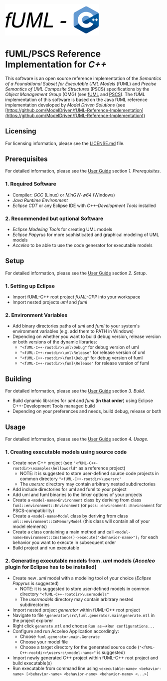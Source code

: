 <img src="logo.png" width="300"/>

# fUML/PSCS Reference Implementation for *C++*
This software is an open source reference implementation of the *Semantics of a Foundational Subset for Executable UML Models* (fUML) and *Precise Semantics of UML Composite Structures* (PSCS) specifications by the *Object Management Group* (OMG) (see [fUML](https://www.omg.org/spec/FUML/1.5/About-FUML) and [PSCS](https://www.omg.org/spec/PSCS/1.2/About-PSCS)). The fUML implementation of this software is based on the Java fUML reference implementation developed by
*Model Driven Solutions* (see [https://github.com/ModelDriven/fUML-Reference-Implementation](https://github.com/ModelDriven/fUML-Reference-Implementation))

## Licensing
For licensing information, please see the [LICENSE.md](https://github.com/HammerMaximilian/fUML-CPP/blob/master/LICENSE) file.

## Prerequisites
For detailed information, please see the [User Guide](fUML-C++_User_Guide.pdf) section *1. Prerequisites*.
### 1. Required Software
* Compiler: *GCC* (Linux) or *MinGW-w64* (Windows)
* *Java Runtime Environment*
* *Eclipse CDT* or any Eclipse IDE with *C++-Development Tools* installed
### 2. Recommended but optional Software
* *Eclipse Modeling Tools* for creating UML models
* *Eclipse Papyrus* for more sophisticated and graphical modeling of UML models
* *Acceleo* to be able to use the code generator for executable models

## Setup
For detailed information, please see the [User Guide](fUML-C++_User_Guide.pdf) section *2. Setup*.
### 1. Setting up Eclipse
* Import fUML-C++ root project *fUML-CPP* into your workspace
* Import nested projects *uml* and *fuml*
### 2. Environment Variables
* Add binary directories paths of *uml* and *fuml* to your system's environment variables (e.g. add them to PATH in Windows)
* Depending on whether you want to build debug version, release version or both versions of the dynamic libraries:
  * `"<fUML-C++-rootdir>\uml\Debug"` for debug version of uml
  * `"<fUML-C++-rootdir>\uml\Release"` for release version of uml
  * `"<fUML-C++-rootdir>\fuml\Debug"` for debug version of fuml
  * `"<fUML-C++-rootdir>\fuml\Release"` for release version of fuml

## Building
For detailed information, please see the [User Guide](fUML-C++_User_Guide.pdf) section *3. Build*.
* Build dynamic libraries for *uml* and *fuml* (**in that order**) using Eclipse C++-Development Tools managed build
* Depending on your preferences and needs, build debug, release or both

## Usage
For detailed information, please see the [User Guide](fUML-C++_User_Guide.pdf) section *4. Usage*.
### 1. Creating executable models using source code
* Create new C++ project (see `"<fUML-C++-rootdir>\examples\helloworld"` as a reference project)
  * NOTE: it is suggested to store user-defined source code projects in common directory `"<fUML-C++-rootdir>\usersrc"`
  * The *usersrc* directory may contain arbitrary nested subdirectories
* Add include directories for uml and fuml to your project
* Add uml and fuml binaries to the linker options of your projects
* Create a `<model-name>Environment` class by deriving from class `fuml::environment::Environment` (or `pscs::environment::Environment` for PSCS-compatibility)
* Create a `<model-name>Model` class by deriving from class `uml::environment::InMemoryModel` (this class will contain all of your model elements)
* Create a class containing a main method and call `<model-name>Environment::Instance()->execute("<behavior-name>");` for each behavior you want to execute in subsequent order
* Build project and run executable 
### 2. Generating executable models from *.uml* models (*Acceleo* plugin for Eclipse has to be installed)
* Create new *.uml* model with a modeling tool of your choice (*Eclipse Papyrus* is suggested)
  * NOTE: it is suggested to store user-defined models in common directory `"<fUML-C++-rootdir>\usermodels"`
  * The *usermodels* directory may contain arbitrary nested subdirectories
* Import nested project *generator* within fUML-C++ root project
* Navigate to file `\generator\src\fuml.generator.main\generate.mtl` in the project explorer
* Right click `generate.mtl` and choose `Run as`-->`Run configurations...`
* Configure and run Acceleo Application accordingly:
  *  Choose `fuml.generator.main.Generate`
  *  Choose your model file
  *  Choose a target directory for the generated source code (`"<fUML-C++-rootdir>\usersrc\<model-name>"` is suggested)
* Import newly generated C++ project within fUML-C++ root project and build executable(s)
* Run executable from command line using `<executable-name> <behavior-name> [<behavior-name> <behavior-name> <behavior-name> <...>]`
